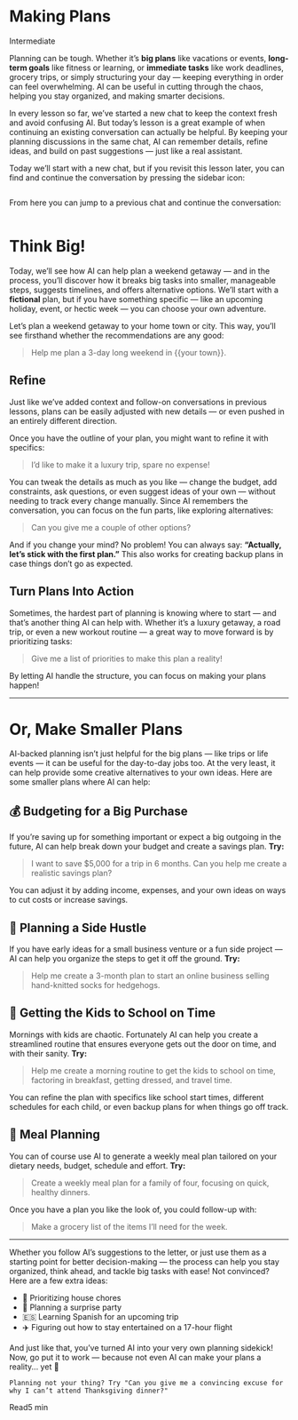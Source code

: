 # Making Plans
<div class="tag"><span class="level-2">Intermediate</span></div>

Planning can be tough. Whether it’s **big plans** like vacations or events, **long-term goals** like fitness or learning, or **immediate tasks** like work deadlines, grocery trips, or simply structuring your day — keeping everything in order can feel overwhelming. AI can be useful in cutting through the chaos, helping you stay organized, and making smarter decisions.

In every lesson so far, we’ve started a new chat to keep the context fresh and avoid confusing AI. But today’s lesson is a great example of when continuing an existing conversation can actually be helpful. By keeping your planning discussions in the same chat, AI can remember details, refine ideas, and build on past suggestions — just like a real assistant.

Today we’ll start with a new chat, but if you revisit this lesson later, you can find and continue the conversation by pressing the sidebar icon:

<picture>
  <source srcset="./assets/images/side-drawer-location-dark.png" media="(prefers-color-scheme:dark)">
  <img class="lazyload" data-src="./assets/images/side-drawer-location.png" />
</picture>

From here you can jump to a previous chat and continue the conversation:

<picture>
  <source srcset="./assets/images/side-drawer-dark.png" media="(prefers-color-scheme:dark)">
  <img class="lazyload" data-src="./assets/images/side-drawer.png" />
</picture>

# Think Big!
Today, we’ll see how AI can help plan a weekend getaway — and in the process, you’ll discover how it breaks big tasks into smaller, manageable steps, suggests timelines, and offers alternative options. We’ll start with a **fictional** plan, but if you have something specific — like an upcoming holiday, event, or hectic week — you can choose your own adventure.

Let’s plan a weekend getaway to your home town or city. This way, you’ll see firsthand whether the recommendations are any good:

> Help me plan a 3-day long weekend in {{your town}}.

## Refine
Just like we’ve added context and follow-on conversations in previous lessons, plans can be easily adjusted with new details — or even pushed in an entirely different direction.

Once you have the outline of your plan, you might want to refine it with specifics:

> I’d like to make it a luxury trip, spare no expense!

You can tweak the details as much as you like — change the budget, add constraints, ask questions, or even suggest ideas of your own — without needing to track every change manually. Since AI remembers the conversation, you can focus on the fun parts, like exploring alternatives:

> Can you give me a couple of other options?

And if you change your mind? No problem! You can always say: **“Actually, let’s stick with the first plan.”** This also works for creating backup plans in case things don’t go as expected.

## Turn Plans Into Action
Sometimes, the hardest part of planning is knowing where to start — and that’s another thing AI can help with. Whether it’s a luxury getaway, a road trip, or even a new workout routine — a great way to move forward is by prioritizing tasks:

> Give me a list of priorities to make this plan a reality!

By letting AI handle the structure, you can focus on making your plans happen!

---

# Or, Make Smaller Plans
AI-backed planning isn’t just helpful for the big plans — like trips or life events — it can be useful for the day-to-day jobs too. At the very least, it can help provide some creative alternatives to your own ideas. Here are some smaller plans where AI can help:

## 💰 Budgeting for a Big Purchase
If you’re saving up for something important or expect a big outgoing in the future, AI can help break down your budget and create a savings plan. **Try:**

> I want to save $5,000 for a trip in 6 months. Can you help me create a realistic savings plan?

You can adjust it by adding income, expenses, and your own ideas on ways to cut costs or increase savings.

## 🚀 Planning a Side Hustle
If you have early ideas for a small business venture or a fun side project — AI can help you organize the steps to get it off the ground. **Try:**

> Help me create a 3-month plan to start an online business selling hand-knitted socks for hedgehogs.

## 🎒 Getting the Kids to School on Time
Mornings with kids are chaotic. Fortunately AI can help you create a streamlined routine that ensures everyone gets out the door on time, and with their sanity. **Try:**

> Help me create a morning routine to get the kids to school on time, factoring in breakfast, getting dressed, and travel time.

You can refine the plan with specifics like school start times, different schedules for each child, or even backup plans for when things go off track.

## 🌮 Meal Planning
You can of course use AI to generate a weekly meal plan tailored on your dietary needs, budget, schedule and effort. **Try:**

> Create a weekly meal plan for a family of four, focusing on quick, healthy dinners.

Once you have a plan you like the look of, you could follow-up with:

> Make a grocery list of the items I’ll need for the week.

***

Whether you follow AI’s suggestions to the letter, or just use them as a starting point for better decision-making — the process can help you stay organized, think ahead, and tackle big tasks with ease! Not convinced? Here are a few extra ideas:

- 🧺 Prioritizing house chores
- 🎉 Planning a surprise party
- 🇪🇸 Learning Spanish for an upcoming trip
- ✈️ Figuring out how to stay entertained on a 17-hour flight

And just like that, you’ve turned AI into your very own planning sidekick! Now, go put it to work — because not even AI can make your plans a reality... yet 🚀

```
Planning not your thing? Try "Can you give me a convincing excuse for why I can’t attend Thanksgiving dinner?"
```

<div class="open-prompt"><span>Read</span><span class="time">5 min</span></div>